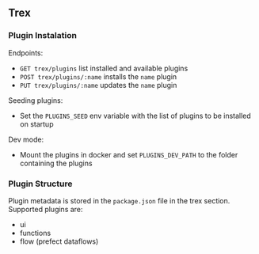 ## Trex

### Plugin Instalation
Endpoints:
- `GET trex/plugins` list installed and available plugins
- `POST trex/plugins/:name` installs the `name` plugin
- `PUT trex/plugins/:name` updates the `name` plugin

Seeding plugins:
- Set the `PLUGINS_SEED` env variable with the list of plugins to be installed on startup

Dev mode:
- Mount the plugins in docker and set `PLUGINS_DEV_PATH` to the folder containing the plugins 

### Plugin Structure

Plugin metadata is stored in the `package.json` file in the trex section. Supported plugins are:
- ui
- functions
- flow (prefect dataflows)
